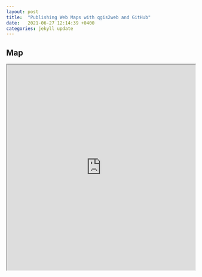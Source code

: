 ```yaml
---
layout: post
title:  "Publishing Web Maps with qgis2web and GitHub"
date:   2021-06-27 12:14:39 +0400
categories: jekyll update
---
```

## Map

<iframe src="https://taylorhixson.github.io/WF/webapp" width="100%" height="550px"></iframe>

